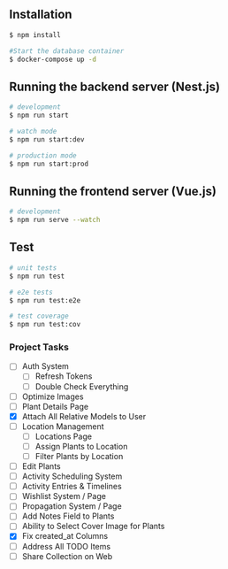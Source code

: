 ## Installation

```bash
$ npm install
```

```bash
#Start the database container
$ docker-compose up -d
```

## Running the backend server (Nest.js)

```bash
# development
$ npm run start

# watch mode
$ npm run start:dev

# production mode
$ npm run start:prod
```

## Running the frontend server (Vue.js)

```bash
# development
$ npm run serve --watch
```

## Test

```bash
# unit tests
$ npm run test

# e2e tests
$ npm run test:e2e

# test coverage
$ npm run test:cov
```

### Project Tasks

* [ ] Auth System
    - [ ] Refresh Tokens
    - [ ] Double Check Everything
* [ ] Optimize Images
* [ ] Plant Details Page
* [X] Attach All Relative Models to User
* [ ] Location Management
    - [ ] Locations Page
    - [ ] Assign Plants to Location
    - [ ] Filter Plants by Location
* [ ] Edit Plants
* [ ] Activity Scheduling System
* [ ] Activity Entries & Timelines
* [ ] Wishlist System / Page
* [ ] Propagation System / Page
* [ ] Add Notes Field to Plants
* [ ] Ability to Select Cover Image for Plants
* [X] Fix created_at Columns
* [ ] Address All TODO Items
* [ ] Share Collection on Web

<!-- Custom (Resource belongs to user guard?) -->